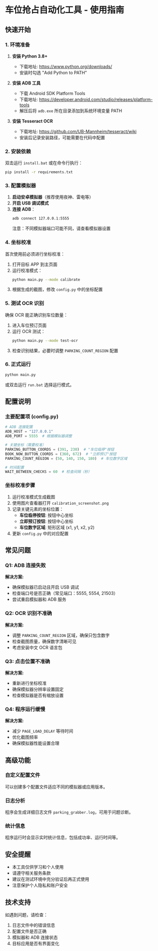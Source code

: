 # 车位抢占自动化工具 - 使用指南

## 快速开始

### 1. 环境准备

1. **安装 Python 3.8+**
   - 下载地址: https://www.python.org/downloads/
   - 安装时勾选 "Add Python to PATH"

2. **安装 ADB 工具**
   - 下载 Android SDK Platform Tools
   - 下载地址: https://developer.android.com/studio/releases/platform-tools
   - 解压后将 `adb.exe` 所在目录添加到系统环境变量 PATH

3. **安装 Tesseract OCR**
   - 下载地址: https://github.com/UB-Mannheim/tesseract/wiki
   - 安装后记录安装路径，可能需要在代码中配置

### 2. 安装依赖

双击运行 `install.bat` 或在命令行执行：
```bash
pip install -r requirements.txt
```

### 3. 配置模拟器

1. **启动安卓模拟器**（推荐使用夜神、雷电等）
2. **开启 USB 调试模式**
3. **连接 ADB**：
   ```bash
   adb connect 127.0.0.1:5555
   ```
   注意：不同模拟器端口可能不同，请查看模拟器设置

### 4. 坐标校准

首次使用前必须进行坐标校准：

1. 打开目标 APP 到主页面
2. 运行校准模式：
   ```bash
   python main.py --mode calibrate
   ```
3. 根据生成的截图，修改 `config.py` 中的坐标配置

### 5. 测试 OCR 识别

确保 OCR 能正确识别车位数量：

1. 进入车位预订页面
2. 运行 OCR 测试：
   ```bash
   python main.py --mode test-ocr
   ```
3. 检查识别结果，必要时调整 `PARKING_COUNT_REGION` 配置

### 6. 正式运行

```bash
python main.py
```

或双击运行 `run.bat` 选择运行模式。

## 配置说明

### 主要配置项 (config.py)

```python
# ADB 连接配置
ADB_HOST = "127.0.0.1"
ADB_PORT = 5555  # 根据模拟器调整

# 关键坐标（需要校准）
PARKING_BUTTON_COORDS = (391, 230)  # "车位临停"按钮
BOOK_NOW_BUTTON_COORDS = (360, 672)  # "立即预订"按钮
PARKING_COUNT_REGION = (50, 140, 150, 180)  # 车位数字区域

# 时间配置
WAIT_BETWEEN_CHECKS = 60  # 检查间隔（秒）
```

### 坐标校准步骤

1. 运行校准模式生成截图
2. 使用图片查看器打开 `calibration_screenshot.png`
3. 记录关键元素的坐标位置：
   - **车位临停按钮**: 按钮中心坐标
   - **立即预订按钮**: 按钮中心坐标
   - **车位数字区域**: 矩形区域 (x1, y1, x2, y2)
4. 更新 `config.py` 中的对应配置

## 常见问题

### Q1: ADB 连接失败
**解决方案:**
- 确保模拟器已启动且开启 USB 调试
- 检查端口号是否正确（常见端口：5555, 5554, 21503）
- 尝试重启模拟器和 ADB 服务

### Q2: OCR 识别不准确
**解决方案:**
- 调整 `PARKING_COUNT_REGION` 区域，确保只包含数字
- 检查截图质量，确保数字清晰可见
- 考虑安装中文 OCR 语言包

### Q3: 点击位置不准确
**解决方案:**
- 重新进行坐标校准
- 确保模拟器分辨率设置固定
- 检查模拟器是否有缩放设置

### Q4: 程序运行缓慢
**解决方案:**
- 减少 `PAGE_LOAD_DELAY` 等待时间
- 优化截图频率
- 确保模拟器性能设置合理

## 高级功能

### 自定义配置文件
可以创建多个配置文件适应不同的模拟器或应用版本。

### 日志分析
程序会生成详细日志文件 `parking_grabber.log`，可用于问题诊断。

### 统计信息
程序运行时会显示实时统计信息，包括成功率、运行时间等。

## 安全提醒

- 本工具仅供学习和个人使用
- 请遵守相关服务条款
- 建议在测试环境中充分验证后再正式使用
- 注意保护个人隐私和账户安全

## 技术支持

如遇到问题，请检查：
1. 日志文件中的错误信息
2. 配置文件是否正确
3. 模拟器和 ADB 连接状态
4. 目标应用是否有界面变化